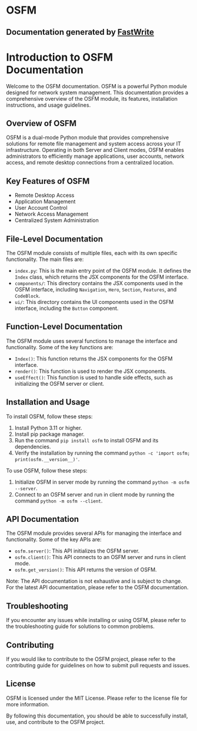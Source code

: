 # OSFM

## Documentation generated by [FastWrite](https://fastwrite-py.netlify.app)

**Introduction to OSFM Documentation**
=====================================

Welcome to the OSFM documentation. OSFM is a powerful Python module designed for network system management. This documentation provides a comprehensive overview of the OSFM module, its features, installation instructions, and usage guidelines.

**Overview of OSFM**
--------------------

OSFM is a dual-mode Python module that provides comprehensive solutions for remote file management and system access across your IT infrastructure. Operating in both Server and Client modes, OSFM enables administrators to efficiently manage applications, user accounts, network access, and remote desktop connections from a centralized location.

**Key Features of OSFM**
-----------------------

*   Remote Desktop Access
*   Application Management
*   User Account Control
*   Network Access Management
*   Centralized System Administration

**File-Level Documentation**
---------------------------

The OSFM module consists of multiple files, each with its own specific functionality. The main files are:

*   `index.py`: This is the main entry point of the OSFM module. It defines the `Index` class, which returns the JSX components for the OSFM interface.
*   `components/`: This directory contains the JSX components used in the OSFM interface, including `Navigation`, `Hero`, `Section`, `Features`, and `CodeBlock`.
*   `ui/`: This directory contains the UI components used in the OSFM interface, including the `Button` component.

**Function-Level Documentation**
------------------------------

The OSFM module uses several functions to manage the interface and functionality. Some of the key functions are:

*   `Index()`: This function returns the JSX components for the OSFM interface.
*   `render()`: This function is used to render the JSX components.
*   `useEffect()`: This function is used to handle side effects, such as initializing the OSFM server or client.

**Installation and Usage**
-------------------------

To install OSFM, follow these steps:

1.  Install Python 3.11 or higher.
2.  Install pip package manager.
3.  Run the command `pip install osfm` to install OSFM and its dependencies.
4.  Verify the installation by running the command `python -c 'import osfm; print(osfm.__version__)'`.

To use OSFM, follow these steps:

1.  Initialize OSFM in server mode by running the command `python -m osfm --server`.
2.  Connect to an OSFM server and run in client mode by running the command `python -m osfm --client`.

**API Documentation**
--------------------

The OSFM module provides several APIs for managing the interface and functionality. Some of the key APIs are:

*   `osfm.server()`: This API initializes the OSFM server.
*   `osfm.client()`: This API connects to an OSFM server and runs in client mode.
*   `osfm.get_version()`: This API returns the version of OSFM.

Note: The API documentation is not exhaustive and is subject to change. For the latest API documentation, please refer to the OSFM documentation.

**Troubleshooting**
------------------

If you encounter any issues while installing or using OSFM, please refer to the troubleshooting guide for solutions to common problems.

**Contributing**
---------------

If you would like to contribute to the OSFM project, please refer to the contributing guide for guidelines on how to submit pull requests and issues.

**License**
---------

OSFM is licensed under the MIT License. Please refer to the license file for more information.

By following this documentation, you should be able to successfully install, use, and contribute to the OSFM project.